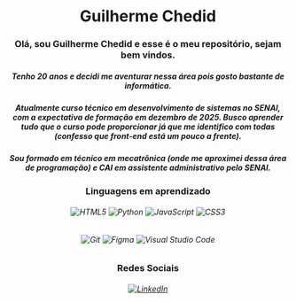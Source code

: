 <h1 align="center"> Guilherme Chedid </h1>

<h3 align="center">Olá, sou Guilherme Chedid e esse é o meu repositório, sejam bem vindos.</h3>
<h5 align="center">Tenho 20 anos e decidi me aventurar nessa área pois gosto bastante de informática.</h5>
<h5 align="center">Atualmente curso técnico em desenvolvimento de sistemas no SENAI, com a expectativa de formação em dezembro de 2025. Busco aprender tudo que o curso pode proporcionar já que me identifico com todas (confesso que front-end está um pouco a frente).</h5> 
<h5 align="center">Sou formado em técnico em mecatrônica (onde me aproximei dessa área de programação) e CAI em assistente administrativo pelo SENAI.</h5>

<h3 align="center">Linguagens em aprendizado</h3>
<h6 align="center"><img src="https://img.shields.io/badge/-HTML5-E34F26?style=flat-square&logo=HTML5&logoColor=white" alt="HTML5"> <img src="https://img.shields.io/badge/-Python-3776AB?logo=python&logoColor=white&style=flat-square" alt="Python"> <img src="https://img.shields.io/badge/-JavaScript-F7DF1E?style=flat-square&logo=JavaScript&logoColor=black" alt="JavaScript"> <img src="https://img.shields.io/badge/-CSS3-1572B6?style=flat-square&logo=CSS3&logoColor=white" alt="CSS3"></h6> 
<h6 align="center"><img src="https://img.shields.io/badge/-Git-F05032?style=flat-square&logo=Git&logoColor=white" alt="Git"> <img src="https://img.shields.io/badge/-Figma-F24E1E?logo=figma&logoColor=white&style=flat-square" alt="Figma"> <img src="https://img.shields.io/badge/-Visual%20Studio%20Code-007ACC?style=flat-square&logo=Visual%20Studio%20Code&logoColor=white" alt="Visual Studio Code"></h6>

<h3 align="center">Redes Sociais</h3>
<a href="https://www.linkedin.com/in/guilherme-chedid-27467721a/" target="_blank">
    <h6 align="center"><img src="https://img.shields.io/badge/-LinkedIn-0077B5?style=flat-square&logo=Linkedin&logoColor=white" alt="LinkedIn"></h6>


